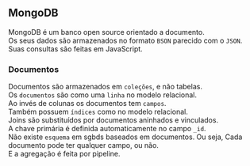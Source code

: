 ## MongoDB
  
MongoDB é um banco open source orientado a documento.  
Os seus dados são armazenados no formato `BSON` parecido com o `JSON`.  
Suas consultas são feitas em JavaScript.  
  
### Documentos  
  
Documentos são armazenados em `coleções`, e não tabelas.  
Os `documentos` são como uma `linha` no modelo relacional.  
Ao invés de colunas os documentos tem `campos`.  
Também possuem `índices` como no modelo relacional.  
Joins são substituídos por documentos aninhados e vinculados.  
A chave primária é definida automaticamente no campo `_id`.  
Não existe `esquema` em sgbds baseados em documentos.  Ou seja, 
Cada documento pode ter qualquer campo, ou não.  
E a agregação é feita por pipeline.  
  
